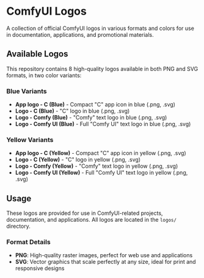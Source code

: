 # ComfyUI Logos

A collection of official ComfyUI logos in various formats and colors for use in documentation, applications, and promotional materials.

## Available Logos

This repository contains 8 high-quality logos available in both PNG and SVG formats, in two color variants:

### Blue Variants

- **App logo - C (Blue)** - Compact "C" app icon in blue (.png, .svg)
- **Logo - C (Blue)** - "C" logo in blue (.png, .svg)
- **Logo - Comfy (Blue)** - "Comfy" text logo in blue (.png, .svg)
- **Logo - Comfy UI (Blue)** - Full "Comfy UI" text logo in blue (.png, .svg)

### Yellow Variants

- **App logo - C (Yellow)** - Compact "C" app icon in yellow (.png, .svg)
- **Logo - C (Yellow)** - "C" logo in yellow (.png, .svg)
- **Logo - Comfy (Yellow)** - "Comfy" text logo in yellow (.png, .svg)
- **Logo - Comfy UI (Yellow)** - Full "Comfy UI" text logo in yellow (.png, .svg)

## Usage

These logos are provided for use in ComfyUI-related projects, documentation, and applications. All logos are located in the `logos/` directory.

### Format Details

- **PNG**: High-quality raster images, perfect for web use and applications
- **SVG**: Vector graphics that scale perfectly at any size, ideal for print and responsive designs

